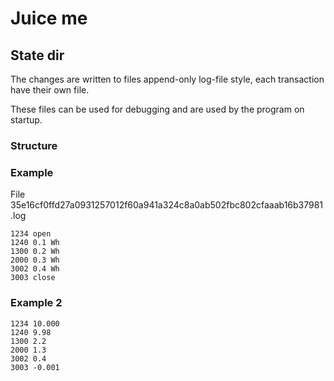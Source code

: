 # Juice me

## State dir

The changes are written to files append-only log-file style, each transaction have their own file.

These files can be used for debugging and are used by the program on startup.

### Structure
<timestamp> <command>

### Example
File 35e16cf0ffd27a0931257012f60a941a324c8a0ab502fbc802cfaaab16b37981.log

```
1234 open
1240 0.1 Wh
1300 0.2 Wh
2000 0.3 Wh
3002 0.4 Wh
3003 close
```

### Example 2

```
1234 10.000
1240 9.98
1300 2.2
2000 1.3
3002 0.4
3003 -0.001
```
